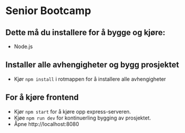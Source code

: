 # Senior Bootcamp

## Dette må du installere for å bygge og kjøre:
- Node.js



## Installer alle avhengigheter og bygg prosjektet
- Kjør `npm install` i rotmappen for å installere alle avhengigheter

## For å kjøre frontend
- Kjør `npm start` for å kjøre opp express-serveren.
- Kjøe `npm run dev` for kontinuerling bygging av prosjektet.
- Åpne http://localhost:8080